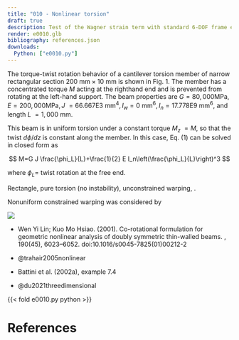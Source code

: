 ```yaml
---
title: "010 - Nonlinear torsion"
draft: true
description: Test of the Wagner strain term with standard 6-DOF frame elements.
render: e0010.glb
bibliography: references.json
downloads:
  Python: ["e0010.py"]
---
```


<cite key="trahair2005nonlinear"></cite>

The torque-twist rotation behavior of a cantilever torsion member of narrow rectangular section 
$200 \mathrm{~mm} \times 10 \mathrm{~mm}$ is shown in Fig. 1. 
The member has a concentrated torque $M$ acting at the righthand end and is prevented from rotating at the left-hand support. The beam properties are $G=80,000 \mathrm{MPa}, E=200,000 \mathrm{MPa}, J$ $=66.667 \mathrm{E} 3 \mathrm{~mm}^4, I_w=0 \mathrm{~mm}^6, I_n=17.778 \mathrm{E} 9 \mathrm{~mm}^6$, and length $L$ $=1,000 \mathrm{~mm}$.

This beam is in uniform torsion under a constant torque $M_z$ $=M$, so that the twist $d \phi / d z$ is constant along the member. In this case, Eq. (1) can be solved in closed form as

$$
M=G J \frac{\phi_L}{L}+\frac{1}{2} E I_n\left(\frac{\phi_L}{L}\right)^3
$$

where $\phi_L=$ twist rotation at the free end.

Rectangle, pure torsion (no instability), unconstrained warping, <cite keys="battini2002corotational, rinchen2016formulation"></cite>. 

Nonuniform constrained warping was considered by <cite keys="zhang2011formulation"></cite>

![](img/e0010.png)

- Wen Yi Lin; Kuo Mo Hsiao. (2001). Co-rotational formulation for geometric nonlinear analysis of doubly symmetric thin-walled beams. , 190(45), 6023–6052. doi:10.1016/s0045-7825(01)00212-2

- @trahair2005nonlinear
- Battini et al. (2002a), example 7.4
- @du2021threedimensional

{{< fold e0010.py python >}}

# References

<div id="bibliography-list"></div>

